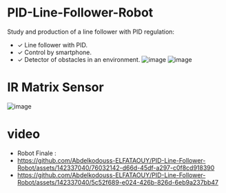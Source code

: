 # PID-Line-Follower-Robot
Study and production of a line follower with PID regulation: 
- ✓ Line follower with PID.
- ✓ Control by smartphone. 
- ✓ Detector of obstacles in an environment.
![image](https://github.com/Abdelkodouss-ELFATAOUY/PID-Line-Follower-Robot/assets/142337040/9a6cf2d0-d80b-42ab-a93b-b74459ec83b5)
![image](https://github.com/Abdelkodouss-ELFATAOUY/PID-Line-Follower-Robot/assets/142337040/0bbc006b-2ca7-4df9-b23a-c459a043f46f)

# IR Matrix Sensor
![image](https://github.com/Abdelkodouss-ELFATAOUY/PID-Line-Follower-Robot/assets/142337040/d22abb52-94e9-471e-b42a-0450255d8390)


# video 
- Robot Finale :
- https://github.com/Abdelkodouss-ELFATAOUY/PID-Line-Follower-Robot/assets/142337040/76032142-d66d-45df-a297-c0f8cd918390
- https://github.com/Abdelkodouss-ELFATAOUY/PID-Line-Follower-Robot/assets/142337040/5c52f689-e024-426b-826d-6eb9a237bb47
 
